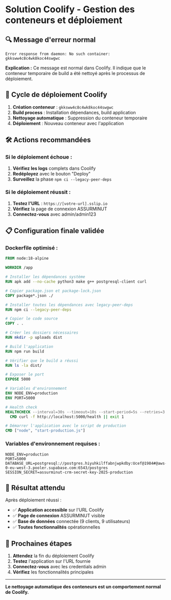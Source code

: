 # Solution Coolify - Gestion des conteneurs et déploiement

## 🔍 Message d'erreur normal
```
Error response from daemon: No such container: gkksww4c8c4wk8koc44swgwc
```

**Explication :** Ce message est normal dans Coolify. Il indique que le conteneur temporaire de build a été nettoyé après le processus de déploiement.

## 🔄 Cycle de déploiement Coolify

1. **Création conteneur** : `gkksww4c8c4wk8koc44swgwc`
2. **Build process** : Installation dépendances, build application
3. **Nettoyage automatique** : Suppression du conteneur temporaire
4. **Déploiement** : Nouveau conteneur avec l'application

## 🛠️ Actions recommandées

### Si le déploiement échoue :
1. **Vérifiez les logs** complets dans Coolify
2. **Redéployez** avec le bouton "Deploy"
3. **Surveillez** la phase `npm ci --legacy-peer-deps`

### Si le déploiement réussit :
1. **Testez l'URL** : `https://[votre-url].sslip.io`
2. **Vérifiez** la page de connexion ASSURMINUT
3. **Connectez-vous** avec admin/admin123

## 📋 Configuration finale validée

### Dockerfile optimisé :
```dockerfile
FROM node:18-alpine

WORKDIR /app

# Installer les dépendances système
RUN apk add --no-cache python3 make g++ postgresql-client curl

# Copier package.json et package-lock.json
COPY package*.json ./

# Installer toutes les dépendances avec legacy-peer-deps
RUN npm ci --legacy-peer-deps

# Copier le code source
COPY . .

# Créer les dossiers nécessaires
RUN mkdir -p uploads dist

# Build l'application
RUN npm run build

# Vérifier que le build a réussi
RUN ls -la dist/

# Exposer le port
EXPOSE 5000

# Variables d'environnement
ENV NODE_ENV=production
ENV PORT=5000

# Health check
HEALTHCHECK --interval=30s --timeout=10s --start-period=5s --retries=3 \
  CMD curl -f http://localhost:5000/health || exit 1

# Démarrer l'application avec le script de production
CMD ["node", "start-production.js"]
```

### Variables d'environnement requises :
```
NODE_ENV=production
PORT=5000
DATABASE_URL=postgresql://postgres.hiyuhkilffabnjwpkdby:Ucef@1984#@aws-0-eu-west-3.pooler.supabase.com:6543/postgres
SESSION_SECRET=assurminut-crm-secret-key-2025-production
```

## 🎯 Résultat attendu

Après déploiement réussi :
- ✅ **Application accessible** sur l'URL Coolify
- ✅ **Page de connexion** ASSURMINUT visible
- ✅ **Base de données** connectée (9 clients, 9 utilisateurs)
- ✅ **Toutes fonctionnalités** opérationnelles

## 🚀 Prochaines étapes

1. **Attendez** la fin du déploiement Coolify
2. **Testez** l'application sur l'URL fournie
3. **Connectez-vous** avec les credentials admin
4. **Vérifiez** les fonctionnalités principales

---

**Le nettoyage automatique des conteneurs est un comportement normal de Coolify.**